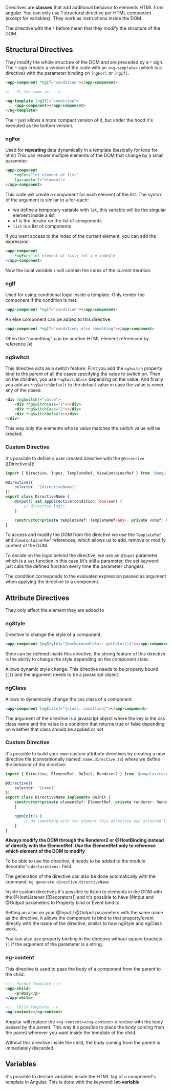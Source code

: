 Directives are **classes** that add additional behavior to elements HTML from angular.
You can only use 1 structural directive per HTML component (except for variables).
They work as instructions inside the DOM.

The directive with the `*` before mean that they modify the structure of the DOM.
## Structural Directives
They modify the whole structure of the DOM and are preceded by a `*` sign.
The `*` sign creates a version of the code with an `<ng-template>` (which is a directive) with the parameter binding on `[ngFor]` or `[ngIf]`.
```HTML
<app-component *ngIf="condition"></app-component>

<!-- Is the same as: -->

<ng-template [ngIf]="condition">
	<app-component></app-component>
</ng-template>
```
The `*` just allows a more compact version of it, but under the hood it's executed as the bottom version.
### ngFor
Used for **repeating** data dynamically in a template (basically for loop for html)
This can render multiple elements of the DOM that change by a small parameter.
```HTML
<app-component
	*ngFor="let element of list"
	[parameter]="element">
</app-component>
```
This code will create a component for each element of the list.
The syntax of the argument is similar to a for-each:
- we define a temporary variable with `let`, this variable will be the singular element inside a list
- `of` is the iterator on the list of components
- `list` is a list of components

If you want access to the index of the current element, you can add the expression:
```HTML
<app-component
	*ngFor="let element of list; let i = index">
</app-component> 
```
Now the local variable `i` will contain the index of the current iteration.
### ngIf
Used for using conditional logic inside a template. Only render the component if the condition is met.
```HTML
<app-component *ngIf="condition"></app-component>
```

An else component can be added to this directive:
```HTML
<app-component *ngIf="condition; else something"></app-component>
```
Often the "something" can be another HTML element referenced by reference (`#`)
### ngSwitch
This directive acts as a switch feature. First you add the `ngSwitch` property bind to the parent of all the cases specifying the value to switch on.
Then on the children, you use `*ngSwitchCase` depending on the value. And finally you add an `*ngSwitchDefault` to the default value in case the value is never any of the cases:
```HTML
<div [ngSwitch]="value">
	<div *ngSwitchCase="1"></div>
	<div *ngSwitchCase="2"></div>
	<div *ngSwitchDefault></div>
</div>
```
This way only the elements whose value matches the switch value will be created.

### Custom Directive
It's possible to define a user created directive with the `@Directive` [[Directives]]:
```Typescript
import { Directive, Input, TemplateRef, ViewContainerRef } from '@angular/core';

@Directive({
	selector: '[directiveName]'
})
export class DirectiveName {
	@Input() set appDirective(condition: boolean) {
		// directive logic
	}

	constructor(private templateRef: TemplateRef<any>, private vcRef: ViewContainerRef) {}
}
```
To access and modify the DOM from the directive we use the `TemplateRef` and `ViewContainerRef` references, which allows us to add, remove or modify content of the DOM.

To decide on the logic behind the directive, we use an `@Input` parameter which is a `set` function in this case (it's still a parameter, the set keyword just calls the defined function every time the parameter changes).

The condition corresponds to the evaluated expression passed as argument when applying the directive to a component.

## Attribute Directives
They only affect the element they are added to
### ngStyle
Directive to change the style of a component:
```HTML
<app-component [ngStyle]="{backgroundColor: getColor()}"></app-component>
```
Style can be defined inside this directive, the strong feature of this directive is the ability to change the style depending on the component state.

Allows dynamic style change.
This directive needs to be property bound (`[]`) and the argument needs to be a javascript object.
### ngClass
Allows to dynamically change the css class of a component.
```HTML
<app-component [ngClass]="{class: condition}"></app-component>
```
The argument of the directive is a javascript object where the key is the css class name and the value is a condition that returns true or false depending on whether that class should be applied or not

### Custom Directive
It's possible to build your own custom attribute directives by creating a new directive file (conventionally named: `name.directive.ts`) where we define the behavior of the directive:
```Typescript
import { Directive, ElementRef, OnInit, Renderer2 } from '@angular/core';

@Directive({
	selector: '[name]'
})
export class DirectiveName implements OnInit {
	constructor(private elementRef: ElementRef, private renderer: Renderer2) {
	}

	ngOnInit() {
		// do something with the element this directive was attached to
	}
}
```
**Always modify the DOM through the Renderer2 or @HostBinding instead of directly with the ElementRef. Use the ElementRef only to reference which element of the DOM to modify**

To be able to use the directive, it needs to be added to the module decorator's `declarations:` field.

The generation of the directive can also be done automatically with the command:
`ng generate directive directiveName`

Inside custom directives it's possible to listen to elements in the DOM with the @HostListener [[Decorators]] and it's possible to have @Input and @Output parameters to Property bind or Event bind to.

Setting an alias on your @Input / @Output parameters with the same name as the directive, it allows the component to bind to that property/event directly with the name of the directive, similar to how ngStyle and ngClass work.

You can also use property binding in the directive without square brackets `[]` if the argument of the parameter is a string.
### ng-content
This directive is used to pass the body of a component from the parent to the child:
```HTML
<!-- Parent Template -->
<app-child>
	<p>Body</p>
</app-child>
```
```HTML
<!-- Child Template -->
<ng-content></ng-content>
```
Angular will replace the `<ng-content></ng-content>` directive with the body passed by the parent. This way it's possible to place the body coming from the parent wherever you want inside the template of the child.

Without this directive inside the child, the body coming from the parent is immediately discarded.
## Variables
It's possible to declare variables inside the HTML tag of a component's template in Angular.
This is done with the keyword: **let-variable** 